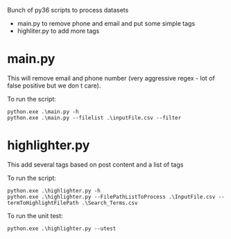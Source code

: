 Bunch of py36 scripts to process datasets

- main.py to remove phone and email and put some simple tags
- highliter.py to add more tags

# main.py
This will remove email and phone number (very aggressive regex - lot of false positive but we don t care).

To run the script:
```
python.exe .\main.py -h
python.exe .\main.py --filelist .\inputFile.csv --filter
```

# highlighter.py
This add several tags based on post content and a list of tags

To run the script:
```
python.exe .\highlighter.py -h
python.exe .\highlighter.py --FilePathListToProcess .\InputFile.csv --termToHighlightFilePath .\Search_Terms.csv
```

To run the unit test:
```
python.exe .\highlighter.py --utest
```